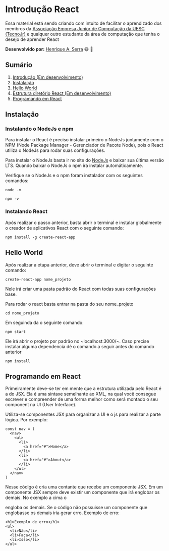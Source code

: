 # Introdução React

Essa material está sendo criando com intuito de facilitar o aprendizado dos membros da [Associação Empresa Junior de Computação da UESC (TecnoJr)](https://www.tecnojr.com.br/) e qualquer outro estudante da área de computação que tenha o desejo de aprender React

**Desenvolvido por:**
[Henrique A. Serra](https://github.com/SerraZ3/) :smile: :metal:

## Sumário

1. [Introdução (Em desenvolvimento)](#introdução)
2. [Instalação](#instalação)
3. [Hello World](#hello-world)
4. [Estrutura diretório React (Em desenvolvimento)](#estrutura-diretório-react)
5. [Programando em React](#programando-em-react)


## Instalação

### Instalando o NodeJs e npm

Para instalar o React é preciso instalar primeiro o NodeJs juntamente com o NPM (Node Package Manager - Gerenciador de Pacote Node), pois o React utiliza o NodeJs para rodar suas configurações.

Para instalar o NodeJs basta ir no site do [NodeJs](https://nodejs.org/) e baixar sua última versão LTS. Quando baixar o NodeJs o npm irá instalar automáticamente.

Verifique se o NodeJs e o npm foram instalador com os seguintes comandos:
```
node -v
```
```
npm -v
```

### Instalando React

Após realizar o passo anterior, basta abrir o terminal e instalar globalmente o creador de aplicativos React com o seguinte comando:
```
npm install -g create-react-app
```

## Hello World

Após realizar a etapa anterior, deve abrir o terminal e digitar o seguinte comando:

```
create-react-app nome_projeto
```

Nele irá criar uma pasta padrão do React com todas suas configurações base.

Para rodar o react basta entrar na pasta do seu nome_projeto

```
cd nome_projeto
```

Em seguinda da o seguinte comando:

```
npm start
```

Ele irá abrir o projeto por padrão no ~localhost:3000/~. Caso precise instalar alguma dependencia dê o comando a seguir antes do comando anterior

```
npm install
```


## Programando em React

Primeiramente deve-se ter em mente que a estrutura utilizada pelo React é a do JSX. Ela é uma sintaxe semelhante ao XML, na qual você consegue escrever e compreender de uma forma melhor como será montado o seu component na UI (User Interface).

Utiliza-se componentes JSX para organizar a UI e o js para realizar a parte lógica. Por exemplo:

```
const nav = (
  <nav>
    <ul>
      <li>
        <a href="#">Home</a>
      </li>
      <li>
        <a href="#">About</a>
      </li>
    </ul>
  </nav>
)
```

Nesse código é cria uma contante que recebe um componente JSX. Em um componente JSX sempre deve existir um componente que irá englobar os demais. No exemplo a cima o <nav> engloba os demais. Se o código não possuisse um componente que englobasse os demais iria gerar erro. Exemplo de erro:

```
<h1>Exemplo de erro</h1>
<ul>
  <li>Não</li>
  <li>Faça</li>
  <li>Isso</li>
</ul>
```
